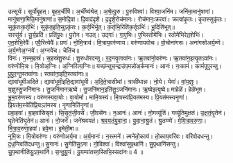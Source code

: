 

  
उत्सूर्यः॑। सूर्यो॑बृ॒हत्। बृ॒हद॒र्चींषि॑। अ॒र्चींष्य॑श्रेत्। अ॒श्रे॒त्पु॒रु। पु॒रुविश्वा॑। विश्वा॒जनि॑म। जनि॑मा॒मानु॑षाणां। मानु॑षाणा॒मिति॒मानु॑षाणां॥ स॒मोदि॒वा। दि॒वाद॑दृशे। द॒दृ॒शे॒रोच॑मानः। रोच॑मानः॒क्रत्वा॑। क्रत्वा॑कृ॒तः। कृ॒तस्सुकृ॑तः। सुकृ॑तःक॒र्तृभिः॑। सुकृ॑त॒इति॒सुऽकृ॑तः। क॒र्तृभि॑र्भूत्। क॒र्तृभि॒रिति॑क॒र्तृऽभिः॑। भू॒दिति॑भूत्॥  
सस्सू॑र्य। सू॒र्य॒प्रति॑। प्रति॑पु॒रः। पु॒रोन। नउत्। उद्गाः॑। गा॒ए॒भिः। ए॒भिस्तोमे॑भिः। स्तोमे॑भिरेत॒शेभिः॑। ए॒त॒शेभि॒रेवैः॑। एवै॒रित्येवैः॑॥ प्रणः॑। नो॒मि॒त्राय॑। मि॒त्राय॒वरु॑णाय। वरु॑णायवोचः। वो॒चोना॑गसः। अना॑गसोअर्य॒म्णॆ। अ॒र्य॒म्णेअ॒ग्नये॑। अ॒ग्नये॑च। चेति॑च॥  
विनः॑। न॒स्स॒हस्रं॑। स॒हस्रं॑शु॒रुधः॑। शु॒रुधो॑रदन्तु। र॒द॒न्त्वृ॒तावा॑नः। ऋ॒तवा॑नो॒वरु॑णः। ऋ॒तवा॑न॒इत्यृ॒तऽवा॑नः। वरु॑णॊमि॒त्रः। मि॒त्रोअ॒ग्निः। अ॒ग्निरित्य॒ग्निः॥ यच्छ॑न्तुच॒न्द्राउ॑प॒मन्नो॑अ॒र्कमानः॑। आनः॑। नः॒कामं॑। कामं॑पूपुरन्तु। पू॒पु॒र॒न्तु॒स्तवा॑नाः। स्तवा॑ना॒इति॒स्तवा॑नाः॥  
द्यावा॑भूमीअदिते। द्यावा॑भूमी॒इति॒द्यावा॑भूमी। अ॒दि॒ते॒त्रासीथां। त्रासी॑थान्नः। नो॒ये। येवां॑। वां॒य॒ज्ञुः। य॒ज्ञुस्सु॒जनि॑मानः। सु॒जनि॑मानऋष्वे। सु॒जनि॑मान॒इति॑सु॒ऽजनि॑मानः। ऋ॒ष्वेइत्यृ॒ष्वे॥ माहेळॆ॑। हेळे॑भूम। भू॒म॒वरु॑णस्य। वरु॑णस्यवा॒योः। वा॒योर्मा। मामि॒त्रस्य॑। मि॒त्रस्य॑प्रि॒यत॑मस्य। प्रि॒यत॑मस्यनृ॒णां। प्रि॒यत॑म॒स्येति॑प्रि॒यऽत॑मस्य। नृ॒णामिति॑नृ॒णां॥  
प्रबा॒हवा॑। बा॒हवा॑सिसृतं। सि॒सृ॒तं॒जी॒वसे॑। जी॒वसे॑नः। न॒आनः॑। आनः॑। नो॒गव्यू॑तिं। गव्यू॑तिमुक्षतं। उ॒क्ष॒तं॒घृ॒तेन॑। घृ॒तेनेति॑घृ॒तेन॑॥ आनः॑। नो॒जने॑। जने॑श्रवयतं। श्र॒व॒य॒तं॒यु॒वा॒ना॒। यु॒वा॒ना॒श्रु॒तं। श्रु॒तम्म्मे॑। मे॒मि॒त्रा॒व॒रु॒णा॒। मि॒त्रा॒व॒रुणा॒हवा॑। हवे॒मा। इ॒मेती॒मा॥  
नूमि॒त्रः। मि॒त्रोवरु॑णः। वरु॑णोअर्य॒मा। अ॒र्य॒मानः॑। न॒स्त्मने॑। त्मने॑तो॒काय॑। तो॒काय॒वरि॑वः। वरि॑वोदधन्तु। द॒ध॒न्त्विति॑दधन्तु॥ सु॒गानः॑। सु॒गेति॑सु॒ऽगा। नो॒विश्वा॑। विश्वा॑सुप॒थानि॑। सु॒प॒थानि॑सन्तु। सु॒प॒थानीति॑सु॒ऽप॒थानि॑। स॒न्तु॒यू॒यं। यू॒यम्पा॑तस्व॒स्तिभि॒स्सदा॑नः॥ 4 ॥  

